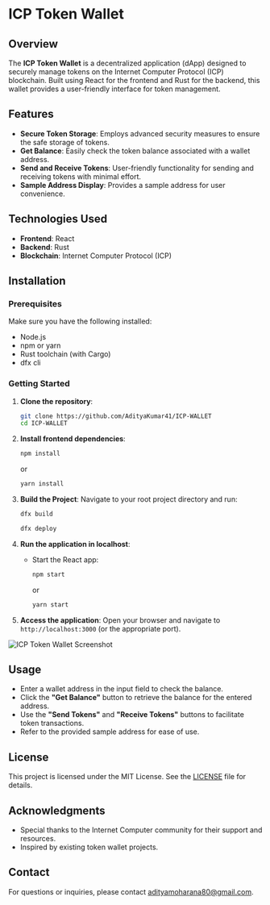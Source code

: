 # ICP Token Wallet

## Overview

The **ICP Token Wallet** is a decentralized application (dApp) designed to securely manage tokens on the Internet Computer Protocol (ICP) blockchain. Built using React for the frontend and Rust for the backend, this wallet provides a user-friendly interface for token management.


## Features

- **Secure Token Storage**: Employs advanced security measures to ensure the safe storage of tokens.
- **Get Balance**: Easily check the token balance associated with a wallet address.
- **Send and Receive Tokens**: User-friendly functionality for sending and receiving tokens with minimal effort.
- **Sample Address Display**: Provides a sample address for user convenience.

## Technologies Used

- **Frontend**: React
- **Backend**: Rust
- **Blockchain**: Internet Computer Protocol (ICP)

## Installation

### Prerequisites

Make sure you have the following installed:

- Node.js
- npm or yarn
- Rust toolchain (with Cargo)
- dfx cli

### Getting Started

1. **Clone the repository**:
   ```bash
   git clone https://github.com/AdityaKumar41/ICP-WALLET
   cd ICP-WALLET
   ```

2. **Install frontend dependencies**:
   ```bash
   npm install
   ```
   or
   ```bash
   yarn install
   ```

3. **Build the Project**:
   Navigate to your root project directory and run:
   ```bash
   dfx build

   dfx deploy
   ```

4. **Run the application in localhost**:
   - Start the React app:
     ```bash
     npm start
     ```
     or
     ```bash
     yarn start
     ```

5. **Access the application**: Open your browser and navigate to `http://localhost:3000` (or the appropriate port).

![ICP Token Wallet Screenshot](https://campustocrypto.s3.ap-south-1.amazonaws.com/source/icpwallet.png)

## Usage

- Enter a wallet address in the input field to check the balance.
- Click the **"Get Balance"** button to retrieve the balance for the entered address.
- Use the **"Send Tokens"** and **"Receive Tokens"** buttons to facilitate token transactions.
- Refer to the provided sample address for ease of use.

## License

This project is licensed under the MIT License. See the [LICENSE](LICENSE) file for details.

## Acknowledgments

- Special thanks to the Internet Computer community for their support and resources.
- Inspired by existing token wallet projects.

## Contact

For questions or inquiries, please contact [adityamoharana80@gmail.com](mailto:adityamoharana80@gmail.com).
```
